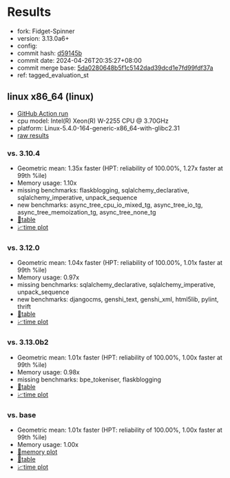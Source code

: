 # Results

- fork: Fidget-Spinner
- version: 3.13.0a6+
- config: 
- commit hash: [d59145b](https://github.com/Fidget%2dSpinner/cpython/commit/d59145b)
- commit date: 2024-04-26T20:35:27+08:00
- commit merge base: [5da0280648b5f1c5142dad39dcd1e7fd99fdf37a](https://github.com/Fidget%2dSpinner/cpython/commit/5da0280648b5f1c5142dad39dcd1e7fd99fdf37a)
- ref: tagged_evaluation_st

## linux x86_64 (linux)

- [GitHub Action run](https://github.com/faster-cpython/benchmarking/actions/runs/8851394403)
- cpu model: Intel(R) Xeon(R) W-2255 CPU @ 3.70GHz
- platform: Linux-5.4.0-164-generic-x86_64-with-glibc2.31
- [raw results](bm-20240426-linux-x86_64-Fidget%252dSpinner-tagged_evaluation_st-3.13.0a6%2B-d59145b.json)

### vs. 3.10.4

- Geometric mean: 1.35x faster (HPT: reliability of 100.00%, 1.27x faster at 99th %ile)
- Memory usage: 1.10x
- missing benchmarks: flaskblogging, sqlalchemy_declarative, sqlalchemy_imperative, unpack_sequence
- new benchmarks: async_tree_cpu_io_mixed_tg, async_tree_io_tg, async_tree_memoization_tg, async_tree_none_tg
- [📄table](bm-20240426-linux-x86_64-Fidget%252dSpinner-tagged_evaluation_st-3.13.0a6%2B-d59145b-vs-3.10.4.md)
- [📈time plot](bm-20240426-linux-x86_64-Fidget%252dSpinner-tagged_evaluation_st-3.13.0a6%2B-d59145b-vs-3.10.4.svg)

### vs. 3.12.0

- Geometric mean: 1.04x faster (HPT: reliability of 100.00%, 1.01x faster at 99th %ile)
- Memory usage: 0.97x
- missing benchmarks: sqlalchemy_declarative, sqlalchemy_imperative, unpack_sequence
- new benchmarks: djangocms, genshi_text, genshi_xml, html5lib, pylint, thrift
- [📄table](bm-20240426-linux-x86_64-Fidget%252dSpinner-tagged_evaluation_st-3.13.0a6%2B-d59145b-vs-3.12.0.md)
- [📈time plot](bm-20240426-linux-x86_64-Fidget%252dSpinner-tagged_evaluation_st-3.13.0a6%2B-d59145b-vs-3.12.0.svg)

### vs. 3.13.0b2

- Geometric mean: 1.01x faster (HPT: reliability of 100.00%, 1.00x faster at 99th %ile)
- Memory usage: 0.98x
- missing benchmarks: bpe_tokeniser, flaskblogging
- [📄table](bm-20240426-linux-x86_64-Fidget%252dSpinner-tagged_evaluation_st-3.13.0a6%2B-d59145b-vs-3.13.0b2.md)
- [📈time plot](bm-20240426-linux-x86_64-Fidget%252dSpinner-tagged_evaluation_st-3.13.0a6%2B-d59145b-vs-3.13.0b2.svg)

### vs. base

- Geometric mean: 1.01x faster (HPT: reliability of 100.00%, 1.00x faster at 99th %ile)
- Memory usage: 1.00x
- [🧠memory plot](bm-20240426-linux-x86_64-Fidget%252dSpinner-tagged_evaluation_st-3.13.0a6%2B-d59145b-vs-base-mem.svg)
- [📄table](bm-20240426-linux-x86_64-Fidget%252dSpinner-tagged_evaluation_st-3.13.0a6%2B-d59145b-vs-base.md)
- [📈time plot](bm-20240426-linux-x86_64-Fidget%252dSpinner-tagged_evaluation_st-3.13.0a6%2B-d59145b-vs-base.svg)

